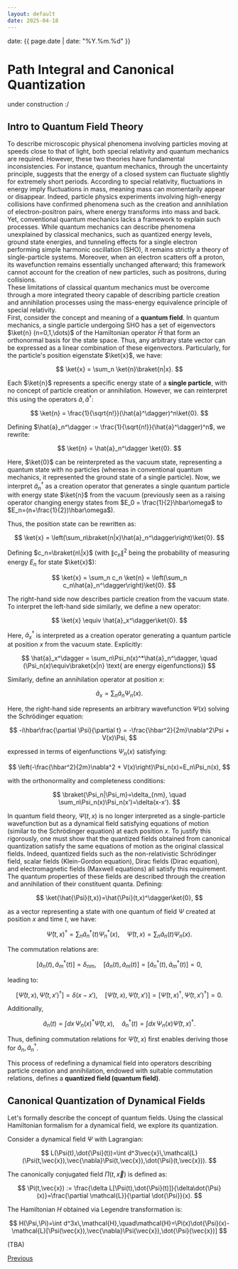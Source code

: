 ```yaml
---
layout: default
date: 2025-04-18
---
```


date: {{ page.date | date: "%Y.%m.%d" }}

# Path Integral and Canonical Quantization

under construction :/


## Intro to Quantum Field Theory

To describe microscopic physical phenomena involving particles moving at speeds close to that of light, both special relativity and quantum mechanics are required. However, these two theories have fundamental inconsistencies. For instance, quantum mechanics, through the uncertainty principle, suggests that the energy of a closed system can fluctuate slightly for extremely short periods. According to special relativity, fluctuations in energy imply fluctuations in mass, meaning mass can momentarily appear or disappear. Indeed, particle physics experiments involving high-energy collisions have confirmed phenomena such as the creation and annihilation of electron-positron pairs, where energy transforms into mass and back. Yet, conventional quantum mechanics lacks a framework to explain such processes. While quantum mechanics can describe phenomena unexplained by classical mechanics, such as quantized energy levels, ground state energies, and tunneling effects for a single electron performing simple harmonic oscillation (SHO), it remains strictly a theory of single-particle systems. Moreover, when an electron scatters off a proton, its wavefunction remains essentially unchanged afterward; this framework cannot account for the creation of new particles, such as positrons, during collisions.  
These limitations of classical quantum mechanics must be overcome through a more integrated theory capable of describing particle creation and annihilation processes using the mass-energy equivalence principle of special relativity.  
First, consider the concept and meaning of a **quantum field**. In quantum mechanics, a single particle undergoing SHO has a set of eigenvectors $\ket{n} (n=0,1,\dots)$ of the Hamiltonian operator $\hat{H}$ that form an orthonormal basis for the state space. Thus, any arbitrary state vector can be expressed as a linear combination of these eigenvectors. Particularly, for the particle's position eigenstate $\ket{x}$, we have:

$$
\ket{x} = \sum_n \ket{n}\braket{n|x}.
$$

Each $\ket{n}$ represents a specific energy state of a **single particle**, with no concept of particle creation or annihilation. However, we can reinterpret this using the operators $\hat{a}, \hat{a}^\dagger$:

$$
\ket{n} = \frac{1}{\sqrt{n!}}(\hat{a}^\dagger)^n\ket{0}.
$$

Defining $\hat{a}_n^\dagger := \frac{1}{\sqrt{n!}}(\hat{a}^\dagger)^n$, we rewrite:

$$
\ket{n} = \hat{a}_n^\dagger \ket{0}.
$$

Here, $\ket{0}$ can be reinterpreted as the vacuum state, representing a quantum state with no particles (whereas in conventional quantum mechanics, it represented the ground state of a single particle). Now, we interpret $\hat{a}_n^\dagger$ as a creation operator that generates a single quantum particle with energy state $\ket{n}$ from the vacuum (previously seen as a raising operator changing energy states from $E_0 = \frac{1}{2}\hbar\omega$ to $E_n=(n+\frac{1}{2})\hbar\omega$).

Thus, the position state can be rewritten as:

$$
\ket{x} = \left(\sum_n\braket{n|x}\hat{a}_n^\dagger\right)\ket{0}.
$$

Defining $c_n=\braket{n\|x}$ (with $\|c_n\|^2$ being the probability of measuring energy $E_n$ for state $\ket{x}$):

$$
\ket{x} = \sum_n c_n \ket{n} = \left(\sum_n c_n\hat{a}_n^\dagger\right)\ket{0}.
$$

The right-hand side now describes particle creation from the vacuum state. To interpret the left-hand side similarly, we define a new operator:

$$
\ket{x} \equiv \hat{a}_x^\dagger\ket{0}.
$$

Here, $\hat{a}_x^\dagger$ is interpreted as a creation operator generating a quantum particle at position $x$ from the vacuum state. Explicitly:

$$
\hat{a}_x^\dagger = \sum_n\Psi_n(x)^*\hat{a}_n^\dagger, \quad (\Psi_n(x)\equiv\braket{x|n} \text{ are energy eigenfunctions})
$$

Similarly, define an annihilation operator at position $x$:

$$
\hat{a}_x = \sum_n\hat{a}_n\Psi_n(x).
$$

Here, the right-hand side represents an arbitrary wavefunction $\Psi(x)$ solving the Schrödinger equation:

$$
-i\hbar\frac{\partial \Psi}{\partial t} = -\frac{\hbar^2}{2m}\nabla^2\Psi + V(x)\Psi,
$$

expressed in terms of eigenfunctions $\Psi_n(x)$ satisfying:

$$
\left(-\frac{\hbar^2}{2m}\nabla^2 + V(x)\right)\Psi_n(x)=E_n\Psi_n(x),
$$

with the orthonormality and completeness conditions:

$$
\braket{\Psi_n|\Psi_m}=\delta_{nm}, \quad \sum_n\Psi_n(x)\Psi_n(x')=\delta(x-x').
$$

In quantum field theory, $\Psi(t,x)$ is no longer interpreted as a single-particle wavefunction but as a dynamical field satisfying equations of motion (similar to the Schrödinger equation) at each position $x$. To justify this rigorously, one must show that the quantized fields obtained from canonical quantization satisfy the same equations of motion as the original classical fields. Indeed, quantized fields such as the non-relativistic Schrödinger field, scalar fields (Klein-Gordon equation), Dirac fields (Dirac equation), and electromagnetic fields (Maxwell equations) all satisfy this requirement. The quantum properties of these fields are described through the creation and annihilation of their constituent quanta. Defining:

$$
\ket{\hat{\Psi}(t,x)}=\hat{\Psi}(t,x)^\dagger\ket{0},
$$

as a vector representing a state with one quantum of field $\Psi$ created at position $x$ and time $t$, we have:

$$
\hat{\Psi}(t,x)^\dagger=\sum_n\hat{a}_n^\dagger(t)\Psi_n^*(x), \quad \hat{\Psi}(t,x)=\sum_n\hat{a}_n(t)\Psi_n(x).
$$

The commutation relations are:

$$
[\hat{a}_n(t),\hat{a}_m^\dagger(t)]=\delta_{nm}, \quad [\hat{a}_n(t),\hat{a}_m(t)]=[\hat{a}_n^\dagger(t),\hat{a}_m^\dagger(t)]=0,
$$

leading to:

$$
[\hat{\Psi}(t,x),\hat{\Psi}(t,x')^\dagger]=\delta(x-x'), \quad [\hat{\Psi}(t,x),\hat{\Psi}(t,x')]=[\hat{\Psi}(t,x)^\dagger,\hat{\Psi}(t,x')^\dagger]=0.
$$

Additionally,

$$
\hat{a}_n(t)=\int dx\,\Psi_n(x)^*\hat{\Psi}(t,x), \quad \hat{a}_n^\dagger(t)=\int dx\,\Psi_n(x)\hat{\Psi}(t,x)^\dagger.
$$

Thus, defining commutation relations for $\hat{\Psi}(t,x)$ first enables deriving those for $\hat{a}_n,\hat{a}_n^\dagger$.

This process of redefining a dynamical field into operators describing particle creation and annihilation, endowed with suitable commutation relations, defines a **quantized field (quantum field)**.

## Canonical Quantization of Dynamical Fields

Let's formally describe the concept of quantum fields. Using the classical Hamiltonian formalism for a dynamical field, we explore its quantization.

Consider a dynamical field $\Psi$ with Lagrangian:

$$
L(\Psi(t),\dot{\Psi}(t))=\int d^3\vec{x}\,\mathcal{L}(\Psi(t,\vec{x}),\vec{\nabla}\Psi(t,\vec{x}),\dot{\Psi}(t,\vec{x})).
$$

The canonically conjugated field $\Pi(t,\vec{x})$ is defined as:

$$
\Pi(t,\vec{x}) := \frac{\delta L[\Psi(t),\dot{\Psi}(t)]}{\delta\dot{\Psi}(x)}=\frac{\partial \mathcal{L}}{\partial \dot{\Psi}}(x).
$$

The Hamiltonian $H$ obtained via Legendre transformation is:

$$
H(\Psi,\Pi)=\int d^3x\,\mathcal{H},\quad\mathcal{H}=\Pi(x)\dot{\Psi}(x)-\mathcal{L}[\Psi(\vec{x}),\vec{\nabla}\Psi(\vec{x}),\dot{\Psi}(\vec{x})]
$$


(TBA)


<div class="pagination">
  <a href="{{ '/Phys/Q/Q_content.html' | relative_url }}" class="prev-button">Previous</a>
</div>